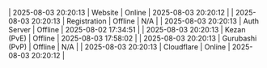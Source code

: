 | 2025-08-03 20:20:13 | Website | Online | 2025-08-03 20:20:12 |
| 2025-08-03 20:20:13 | Registration | Offline | N/A |
| 2025-08-03 20:20:13 | Auth Server | Offline | 2025-08-02 17:34:51 |
| 2025-08-03 20:20:13 | Kezan (PvE) | Offline | 2025-08-03 17:58:02 |
| 2025-08-03 20:20:13 | Gurubashi (PvP) | Offline | N/A |
| 2025-08-03 20:20:13 | Cloudflare | Online | 2025-08-03 20:20:12 |

